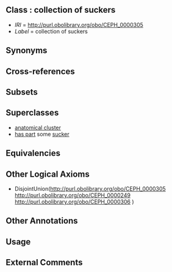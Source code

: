 
## Class : collection of suckers

 * *IRI* = http://purl.obolibrary.org/obo/CEPH_0000305
 * *Label* = collection of suckers

## Synonyms


## Cross-references


## Subsets


## Superclasses

 * [anatomical cluster](../../UBERON/77/UBERON_0000477.md)
 * [has part](../../BFO/51/BFO_0000051.md) some [sucker](../../CEPH/48/CEPH_0000248.md)

## Equivalencies


## Other Logical Axioms

 * DisjointUnion(<http://purl.obolibrary.org/obo/CEPH_0000305> <http://purl.obolibrary.org/obo/CEPH_0000249> <http://purl.obolibrary.org/obo/CEPH_0000306> )

## Other Annotations


## Usage


## External Comments

